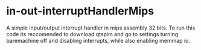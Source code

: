 # in-out-interruptHandlerMips
A simple input/output interrupt handler in mips assembly 32 bits.
To run this code its reccomended to download qtspim and go to settings turning baremachine off and disabling interrupts,
while also enabling memmap io.
